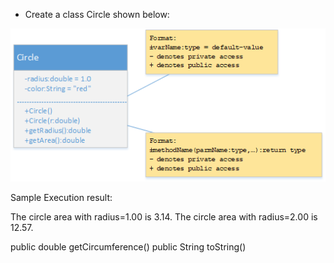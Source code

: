 * Create a class Circle shown below:

![Circle class Definition](circle.png)

Sample Execution result:

The circle area with radius=1.00 is 3.14.
The circle area with radius=2.00 is 12.57.

public double getCircumference()
public String toString()
